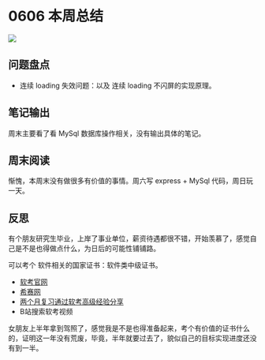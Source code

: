 
# 0606 本周总结

![](http://h2.ioliu.cn/bing/SaCalobra_ZH-CN0945855556_1920x1080.jpg)

## 问题盘点

- 连续 loading 失效问题：以及 连续 loading 不闪屏的实现原理。

## 笔记输出

周末主要看了看 MySql 数据库操作相关，没有输出具体的笔记。

## 周末阅读

惭愧，本周末没有做很多有价值的事情。周六写 express + MySql 代码，周日玩一天。

## 反思

有个朋友研究生毕业，上岸了事业单位，薪资待遇都很不错，开始羡慕了，感觉自己是不是也得做点什么，为日后的可能性铺铺路。

可以考个 软件相关的国家证书：软件类中级证书。

- [软考官网](https://www.ruankao.org.cn/index/zgsz)
- [希赛网](https://www.educity.cn/rk/zt/bmsj.html) 
- [两个月复习通过软考高级经验分享](https://zhuanlan.zhihu.com/p/102460311)
- B站搜索软考视频

女朋友上半年拿到驾照了，感觉我是不是也得准备起来，考个有价值的证书什么的，证明这一年没有荒废，毕竟，半年就要过去了，貌似自己的目标实现进度还没有到一半。
